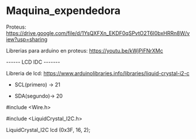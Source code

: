 # Maquina_expendedora
Proteus: 
  https://drive.google.com/file/d/1YsQXFXn_EKDF0qSPvtO2T6l0bxHRRn8W/view?usp=sharing

Librerias para arduino en proteus: 
  https://youtu.be/kWjPiFNrXMc
  



------  LCD IDC ------- 

Libreria de lcd: https://www.arduinolibraries.info/libraries/liquid-crystal-i2-c


+ SCL(primero) -> 21

+ SDA(segundo)-> 20



#include <Wire.h> 

#include <LiquidCrystal_I2C.h>

LiquidCrystal_I2C lcd (0x3F, 16, 2);

